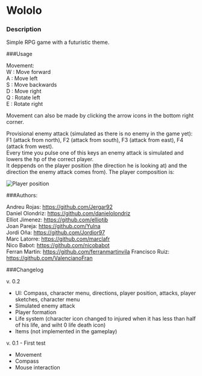 ﻿# Wololo

### Description
  Simple RPG game with a futuristic theme.
  
  
###Usage

Movement:  
W : Move forward   
A : Move left   
S : Move backwards   
D : Move right  
Q : Rotate left   
E : Rotate right   

Movement can also be made by clicking the arrow icons in the bottom right corner.

Provisional enemy attack (simulated as there is no enemy in the game yet):   
F1 (attack from north), F2 (attack from south), F3 (attack from east), F4 (attack from west).  
Every time you pulse one of this keys an enemy attack is simulated and lowers the hp of the correct player.   
It deppends on the player position (the direction he is looking at) and the direction the enemy attack comes from).
The player composition is: 

![Player position](https://s31.postimg.org/tse9ayttn/aaaa.jpg)


###Authors:

Andreu Rojas: https://github.com/Jergar92   
Daniel Olondriz: https://github.com/danielolondriz   
Elliot Jimenez: https://github.com/elliotjb  
Joan Pareja: https://github.com/Yulna  
Jordi Oña: https://github.com/Jordior97  
Marc Latorre: https://github.com/marclafr  
Nico Babot: https://github.com/nicobabot  
Ferran Martin: https://github.com/ferranmartinvila 
Francisco Ruiz: https://github.com/ValencianoFran  

###Changelog

v. 0.2
 * UI: Compass, character menu, directions, player position, attacks, player sketches, character menu
 * Simulated enemy attack
 * Player formation
 * Life system (character icon changed to injured when it has less than half of his life, and wiht 0 life death icon)
 * Items (not implemented in the gameplay)
 
v. 0.1 - First test
 * Movement
 * Compass
 * Mouse interaction
 
